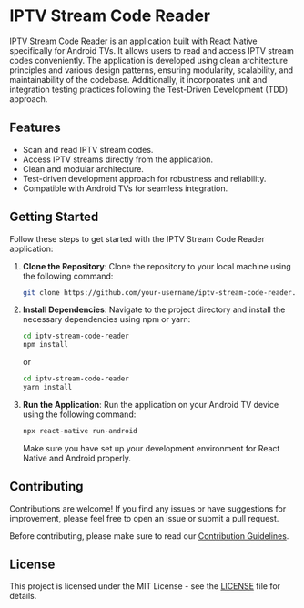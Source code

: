 # IPTV Stream Code Reader

IPTV Stream Code Reader is an application built with React Native specifically for Android TVs. It allows users to read and access IPTV stream codes conveniently. The application is developed using clean architecture principles and various design patterns, ensuring modularity, scalability, and maintainability of the codebase. Additionally, it incorporates unit and integration testing practices following the Test-Driven Development (TDD) approach.

## Features

- Scan and read IPTV stream codes.
- Access IPTV streams directly from the application.
- Clean and modular architecture.
- Test-driven development approach for robustness and reliability.
- Compatible with Android TVs for seamless integration.

## Getting Started

Follow these steps to get started with the IPTV Stream Code Reader application:

1. **Clone the Repository**: Clone the repository to your local machine using the following command:

    ```bash
    git clone https://github.com/your-username/iptv-stream-code-reader.git
    ```

2. **Install Dependencies**: Navigate to the project directory and install the necessary dependencies using npm or yarn:

    ```bash
    cd iptv-stream-code-reader
    npm install
    ```

    or

    ```bash
    cd iptv-stream-code-reader
    yarn install
    ```

3. **Run the Application**: Run the application on your Android TV device using the following command:

    ```bash
    npx react-native run-android
    ```

    Make sure you have set up your development environment for React Native and Android properly.

## Contributing

Contributions are welcome! If you find any issues or have suggestions for improvement, please feel free to open an issue or submit a pull request. 

Before contributing, please make sure to read our [Contribution Guidelines](CONTRIBUTING.md).

## License

This project is licensed under the MIT License - see the [LICENSE](LICENSE) file for details.
